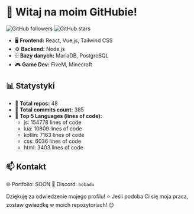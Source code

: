 # 🌟 Witaj na moim GitHubie!

![GitHub followers](https://img.shields.io/github/followers/Bobadu?style=for-the-badge)
![GitHub stars](https://img.shields.io/github/stars/Bobadu?style=for-the-badge)

- 🖥️ **Frontend:** React, Vue.js, Tailwind CSS
- ⚙️ **Backend:** Node.js
- 🗄️ **Bazy danych:** MariaDB, PostgreSQL
- 🎮 **Game Dev:** FiveM, Minecraft 

## 📊 Statystyki
- 🔹 **Total repos:** 48
- 🔹 **Total commits count:** 385
- 🔹 **Top 5 Languages (lines of code):**
  - js: 154778 lines of code
  - lua: 10809 lines of code
  - kotlin: 7163 lines of code
  - css: 6036 lines of code
  - html: 3403 lines of code

## 📫 Kontakt
🌐 Portfolio: SOON
💬 Discord: `bobadu`  

Dziękuję za odwiedzenie mojego profilu! ⭐ Jeśli podoba Ci się moja praca, zostaw gwiazdkę w moich repozytoriach! 😊
